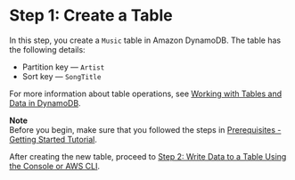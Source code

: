 # Step 1: Create a Table<a name="getting-started-step-1"></a>

In this step, you create a `Music` table in Amazon DynamoDB\. The table has the following details:
+ Partition key — `Artist`
+ Sort key — `SongTitle`

For more information about table operations, see [Working with Tables and Data in DynamoDB](WorkingWithTables.md)\. 

**Note**  
Before you begin, make sure that you followed the steps in [Prerequisites \- Getting Started Tutorial](GettingStarted.SettingUp.DynamoWebService.md)\.

After creating the new table, proceed to [Step 2: Write Data to a Table Using the Console or AWS CLI](getting-started-step-2.md)\.